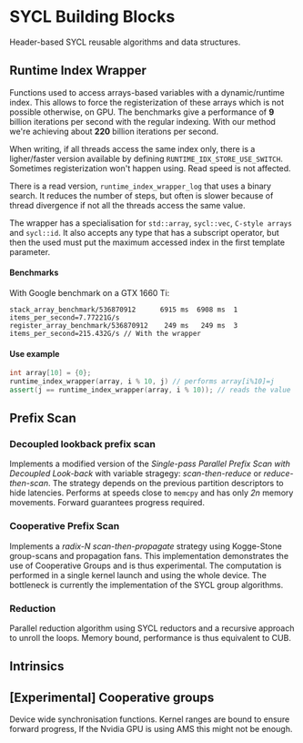 # SYCL Building Blocks

Header-based SYCL reusable algorithms and data structures.

## Runtime Index Wrapper

Functions used to access arrays-based variables with a dynamic/runtime index. This allows to force the registerization of these arrays which is not possible otherwise, on GPU. The benchmarks give a performance of **9**
billion iterations per second with the regular indexing. With our method we're achieving about **220** billion iterations per second.

When writing, if all threads access the same index only, there is a ligher/faster version available by defining `RUNTIME_IDX_STORE_USE_SWITCH`. Sometimes registerization won't happen using. Read speed is not affected.

There is a read version, `runtime_index_wrapper_log` that uses a binary search. It reduces the number of steps, but often is slower because of thread divergence if not all the threads access the same value.

The wrapper has a specialisation for `std::array`, `sycl::vec`, `C-style arrays` and `sycl::id`. It also accepts any type that has a subscript operator, but then the used must put the maximum accessed index in the first
template parameter.

#### Benchmarks

With Google benchmark on a GTX 1660 Ti:

```
stack_array_benchmark/536870912      6915 ms  6908 ms  1 items_per_second=7.77221G/s
register_array_benchmark/536870912    249 ms   249 ms  3 items_per_second=215.432G/s // With the wrapper
```

#### Use example

```C++
int array[10] = {0};
runtime_index_wrapper(array, i % 10, j) // performs array[i%10]=j
assert(j == runtime_index_wrapper(array, i % 10)); // reads the value
```

## Prefix Scan

### Decoupled lookback prefix scan

Implements a modified version of the *Single-pass Parallel Prefix Scan with Decoupled Look-back* with variable stragegy: *scan-then-reduce* or *reduce-then-scan*. The strategy depends on the previous partition
descriptors to hide latencies. Performs at speeds close to `memcpy` and has only *2n* memory movements. Forward guarantees progress required.

### Cooperative Prefix Scan

Implements a *radix-N scan-then-propagate* strategy using Kogge-Stone group-scans and propagation fans. This implementation demonstrates the use of Cooperative Groups and is thus experimental. The computation is
performed in a single kernel launch and using the whole device. The bottleneck is currently the implementation of the SYCL group algorithms.

### Reduction

Parallel reduction algorithm using SYCL reductors and a recursive approach to unroll the loops. Memory bound, performance is thus equivalent to CUB.

## Intrinsics

## [Experimental] Cooperative groups

Device wide synchronisation functions. Kernel ranges are bound to ensure forward progress, If the Nvidia GPU is using AMS this might not be enough.


